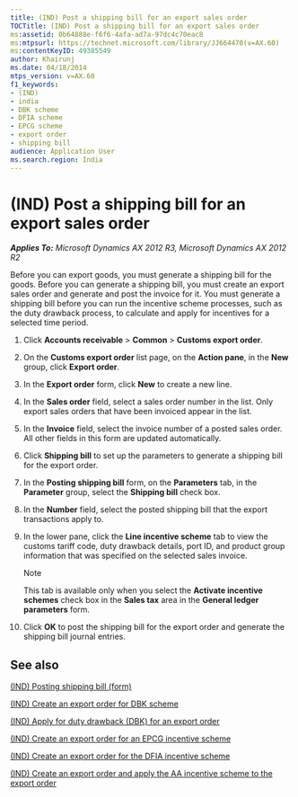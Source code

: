 ```yaml
---
title: (IND) Post a shipping bill for an export sales order
TOCTitle: (IND) Post a shipping bill for an export sales order
ms:assetid: 0b64888e-f6f6-4afa-ad7a-97dc4c70eac8
ms:mtpsurl: https://technet.microsoft.com/library/JJ664470(v=AX.60)
ms:contentKeyID: 49385549
author: Khairunj
ms.date: 04/18/2014
mtps_version: v=AX.60
f1_keywords:
- (IND)
- india
- DBK scheme
- DFIA scheme
- EPCG scheme
- export order
- shipping bill
audience: Application User
ms.search.region: India
---
```


# (IND) Post a shipping bill for an export sales order 


_**Applies To:** Microsoft Dynamics AX 2012 R3, Microsoft Dynamics AX 2012 R2_

Before you can export goods, you must generate a shipping bill for the goods. Before you can generate a shipping bill, you must create an export sales order and generate and post the invoice for it. You must generate a shipping bill before you can run the incentive scheme processes, such as the duty drawback process, to calculate and apply for incentives for a selected time period.

1.  Click **Accounts receivable** \> **Common** \> **Customs export order**.

2.  On the **Customs export order** list page, on the **Action pane**, in the **New** group, click **Export order**.

3.  In the **Export order** form, click **New** to create a new line.

4.  In the **Sales order** field, select a sales order number in the list. Only export sales orders that have been invoiced appear in the list.

5.  In the **Invoice** field, select the invoice number of a posted sales order. All other fields in this form are updated automatically.

6.  Click **Shipping bill** to set up the parameters to generate a shipping bill for the export order.

7.  In the **Posting shipping bill** form, on the **Parameters** tab, in the **Parameter** group, select the **Shipping bill** check box.

8.  In the **Number** field, select the posted shipping bill that the export transactions apply to.

9.  In the lower pane, click the **Line incentive scheme** tab to view the customs tariff code, duty drawback details, port ID, and product group information that was specified on the selected sales invoice.
    

    > [!NOTE]
    > <P>This tab is available only when you select the <STRONG>Activate incentive schemes</STRONG> check box in the <STRONG>Sales tax</STRONG> area in the <STRONG>General ledger parameters</STRONG> form.</P>



10. Click **OK** to post the shipping bill for the export order and generate the shipping bill journal entries.

## See also

[(IND) Posting shipping bill (form)](https://technet.microsoft.com/library/jj664918\(v=ax.60\))

[(IND) Create an export order for DBK scheme](ind-create-an-export-order-for-dbk-scheme.md)

[(IND) Apply for duty drawback (DBK) for an export order](ind-apply-for-duty-drawback-dbk-for-an-export-order.md)

[(IND) Create an export order for an EPCG incentive scheme](ind-create-an-export-order-for-an-epcg-incentive-scheme.md)

[(IND) Create an export order for the DFIA incentive scheme](ind-create-an-export-order-for-the-dfia-incentive-scheme.md)

[(IND) Create an export order and apply the AA incentive scheme to the export order](ind-create-an-export-order-and-apply-the-aa-incentive-scheme-to-the-export-order.md)

  


